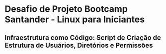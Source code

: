 # Desafio de Projeto Bootcamp Santander - Linux para Iniciantes

## Infraestrutura como Código: Script de Criação de Estrutura de Usuários, Diretórios e Permissões
